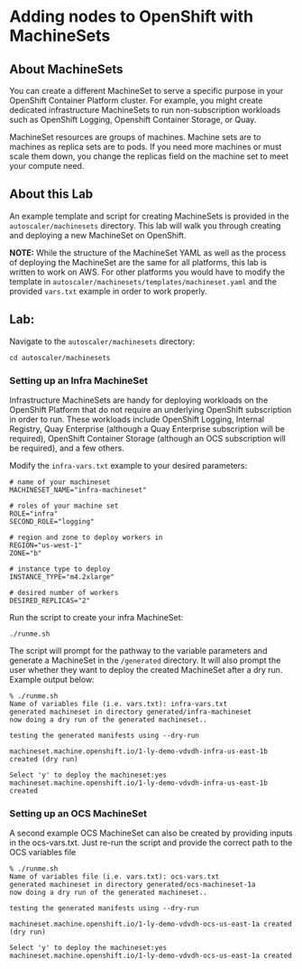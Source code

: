 # Adding nodes to OpenShift with MachineSets

## About MachineSets
You can create a different MachineSet to serve a specific purpose in your OpenShift Container Platform cluster. For example, you might create dedicated infrastructure MachineSets to run non-subscription workloads such as OpenShift Logging, Openshift Container Storage, or Quay.

MachineSet resources are groups of machines. Machine sets are to machines as replica sets are to pods. If you need more machines or must scale them down, you change the replicas field on the machine set to meet your compute need.

## About this Lab
An example template and script for creating MachineSets is provided in the `autoscaler/machinesets` directory. This lab will walk you through creating and deploying a new MachineSet on OpenShift.

**NOTE:** While the structure of the MachineSet YAML as well as the process of deploying the MachineSet are the same for all platforms, this lab is written to work on AWS. For other platforms you would have to modify the template in `autoscaler/machinesets/templates/machineset.yaml` and the provided `vars.txt` example in order to work properly.

## Lab:

Navigate to the `autoscaler/machinesets` directory:
```
cd autoscaler/machinesets
```

### Setting up an Infra MachineSet
Infrastructure MachineSets are handy for deploying workloads on the OpenShift Platform that do not require an underlying OpenShift subscription in order to run. These workloads include OpenShift Logging, Internal Registry, Quay Enterprise (although a Quay Enterprise subscription will be required), OpenShift Container Storage (although an OCS subscription will be required), and a few others.

Modify the `infra-vars.txt` example to your desired parameters:
```
# name of your machineset
MACHINESET_NAME="infra-machineset"

# roles of your machine set 
ROLE="infra"
SECOND_ROLE="logging"

# region and zone to deploy workers in
REGION="us-west-1"
ZONE="b"

# instance type to deploy
INSTANCE_TYPE="m4.2xlarge"

# desired number of workers
DESIRED_REPLICAS="2"
```

Run the script to create your infra MachineSet:
```
./runme.sh
```

The script will prompt for the pathway to the variable parameters and generate a MachineSet in the `/generated` directory. It will also prompt the user whether they want to deploy the created MachineSet after a dry run. Example output below:
```
% ./runme.sh 
Name of variables file (i.e. vars.txt): infra-vars.txt
generated machineset in directory generated/infra-machineset
now doing a dry run of the generated machineset..

testing the generated manifests using --dry-run

machineset.machine.openshift.io/1-ly-demo-vdvdh-infra-us-east-1b created (dry run)

Select 'y' to deploy the machineset:yes
machineset.machine.openshift.io/1-ly-demo-vdvdh-infra-us-east-1b created
```

### Setting up an OCS MachineSet
A second example OCS MachineSet can also be created by providing inputs in the ocs-vars.txt. Just re-run the script and provide the correct path to the OCS variables file
```
% ./runme.sh
Name of variables file (i.e. vars.txt): ocs-vars.txt
generated machineset in directory generated/ocs-machineset-1a
now doing a dry run of the generated machineset..

testing the generated manifests using --dry-run

machineset.machine.openshift.io/1-ly-demo-vdvdh-ocs-us-east-1a created (dry run)

Select 'y' to deploy the machineset:yes
machineset.machine.openshift.io/1-ly-demo-vdvdh-ocs-us-east-1a created
```
